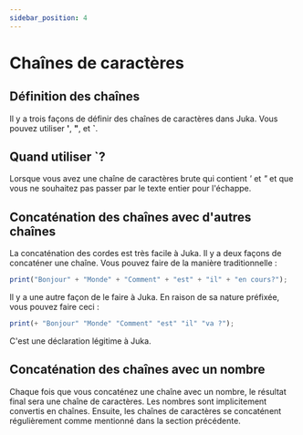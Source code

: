 ```yaml
---
sidebar_position: 4
---
```


# Chaînes de caractères

## Définition des chaînes
Il y a trois façons de définir des chaînes de caractères dans Juka. Vous pouvez utiliser **'**, **"**, et **`**.

## Quand utiliser **`**?
Lorsque vous avez une chaîne de caractères brute qui contient *'* et *"* et que vous ne souhaitez pas passer par le texte entier pour l'échappe.

## Concaténation des chaînes avec d'autres chaînes
La concaténation des cordes est très facile à Juka. Il y a deux façons de concaténer une chaîne. Vous pouvez faire de la manière traditionnelle :


```jsx
print("Bonjour" + "Monde" + "Comment" + "est" + "il" + "en cours?");
```

Il y a une autre façon de le faire à Juka. En raison de sa nature préfixée, vous pouvez faire ceci :
```jsx
print(+ "Bonjour" "Monde" "Comment" "est" "il" "va ?");
```

C'est une déclaration légitime à Juka.

## Concaténation des chaînes avec un nombre

Chaque fois que vous concaténez une chaîne avec un nombre, le résultat final sera une chaîne de caractères. Les nombres sont implicitement convertis en chaînes. Ensuite, les chaînes de caractères se concaténent régulièrement comme mentionné dans la section précédente.
